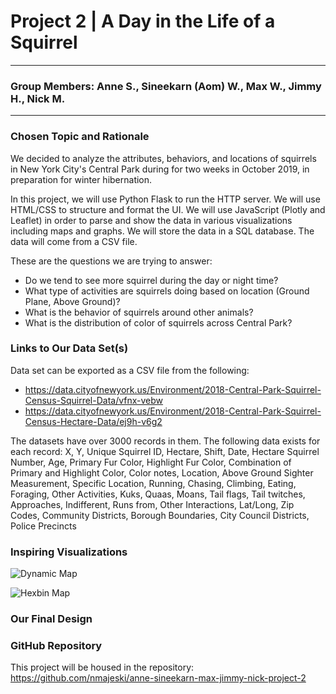 # Project 2 | A Day in the Life of a Squirrel
---
### Group Members: Anne S., Sineekarn (Aom) W., Max W., Jimmy H., Nick M.
---


### Chosen Topic and Rationale
We decided to analyze the attributes, behaviors, and locations of squirrels in New York City's Central Park during for two weeks in October 2019, in preparation for winter hibernation.

In this project, we will use Python Flask to run the HTTP server. We will use HTML/CSS to structure and format the UI. We will use JavaScript (Plotly and Leaflet) in order to parse and show the data in various visualizations including maps and graphs. We will store the data in a SQL database. The data will come from a CSV file.

These are the questions we are trying to answer:
- Do we tend to see more squirrel during the day or night time?
- What type of activities are squirrels doing based on location (Ground Plane, Above Ground)?
- What is the behavior of squirrels around other animals?
- What is the distribution of color of squirrels across Central Park?

### Links to Our Data Set(s)
Data set can be exported as a CSV file from the following:
- https://data.cityofnewyork.us/Environment/2018-Central-Park-Squirrel-Census-Squirrel-Data/vfnx-vebw
- https://data.cityofnewyork.us/Environment/2018-Central-Park-Squirrel-Census-Hectare-Data/ej9h-v6g2

The datasets have over 3000 records in them.
The following data exists for each record: X, Y, Unique Squirrel ID, Hectare, Shift, Date, Hectare Squirrel Number, Age, Primary Fur Color, Highlight Fur Color, Combination of Primary and Highlight Color, Color notes, Location, Above Ground Sighter Measurement, Specific Location, Running, Chasing, Climbing, Eating, Foraging, Other Activities, Kuks, Quaas, Moans, Tail flags, Tail twitches, Approaches, Indifferent, Runs from, Other Interactions, Lat/Long, Zip Codes, Community Districts, Borough Boundaries, City Council Districts, Police Precincts

### Inspiring Visualizations
![Dynamic Map](https://www.igismap.com/wp-content/uploads/2017/12/Create-beautiful-dynamic-Legend-map.png)


![Hexbin Map](junk)

### Our Final Design

### GitHub Repository
This project will be housed in the repository: https://github.com/nmajeski/anne-sineekarn-max-jimmy-nick-project-2
